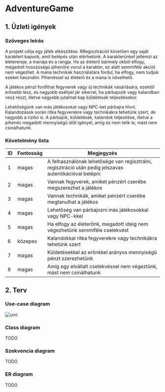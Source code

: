 # AdventureGame
## 1. Üzleti igények
### Szöveges leírás
A projekt célja egy játék elkészítése. RRegisztrációt követően egy saját karaktert kapunk, amit belépés után elérhetünk. A karakterünket jellemzi az életerereje, a manája és a rangja. Ha az életerő bármely okból elfogy, megadott hosszúságú pihenőre vonul a karakter, ez alatt semmiféle akciót nem végezhet. A mana technikák használatára fordul, ha elfogy, nem tudjuk ezeket használni. Pihenéssel az életerő és a mana is növelhető.

A játékos pénzt fordíthat fegyverek vagy új technikák vásárlására, ezektől erősebb lesz, és nagyobb eséllyel jár sikerrel, ha párbajozik vagy kalandban vesz részt, illetve nagyobb jutalmat kap küldetések teljesítésekor.

Lehetőségünk van más játékosokat vagy NPC-ket párbajra hívni. Kalandozások során ritka fegyverekre vagy technikákra tehetünk szert, de nagyobb a rizikó is. A párbajok, küldetések, kalandok teljesítése, illetve a pihenés megadott mennyiségű időt igényel, amíg ez nem telik le, mást nem csinálhatunk.

### Követelmény lista

| ID  | Fontosság    | Megjegyzés                                  |
| ----|--------------|-------                                      |
| 1   | magas        | A felhasználónak lehetősége van regisztrálni, regisztráció után pedig   jelszavas autentikációval belépni |
| 2   | magas        | Vannak fegyverek, amiket pénzért cserébe megszerezhet a játékos  |
| 3   | magas        | Vannak technikák, amiket pénzért cserébe megtanulhat a játékos   |
| 4   | magas        | Lehetőség van párbajozni más játékosokkal vagy NPC-kkel          |
| 5   | magas        | Ha elfogy az életerőnk, megadott ideig nem végezhetünk semmiféle cselekvést |
| 6   | közepes      | Kalandokkal ritka fegyverekre vagy technikákra tehetünk szert    |
| 7   | magas        | Küldetésekkel az erőnkkel arányos mennyiségű pénzt szerezhetünk  |
| 8   | magas        | Amíg egy elvállalt cselekvéssel nem végeztünk, mást nem csinálhatunk  |

## 2. Terv
### Use-case diagram

![uml](images/usecase.png)

### Class diagram

TODO

### Szekvencia diagram

TODO

### ER diagram

TODO